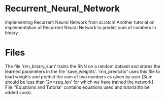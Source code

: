 # Recurrent_Neural_Network
Implementing  Recurrent Neural Network from scratch!
Another tutorial on implementation of Recurrent Neural Network to predict sum of numbers in binary

# Files
The file 'rnn_binary_sum' trains the RNN on a random dataset and stores the learned parameters in the file 'save_weights'. 'rnn_predictor'
uses this file to load weights and predict the sum of two numbers as given by user [Sum should be less than '2**seq_len' for which we have trained the network]
. File ''Equations and Tutorial' contains equations used and tutorial(to be added soon).
